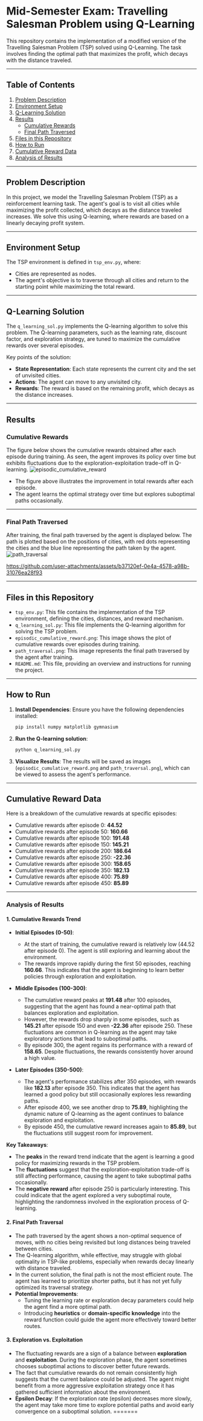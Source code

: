 # Mid-Semester Exam: Travelling Salesman Problem using Q-Learning

This repository contains the implementation of a modified version of the Travelling Salesman Problem (TSP) solved using Q-Learning. The task involves finding the optimal path that maximizes the profit, which decays with the distance traveled.

---

## Table of Contents
1. [Problem Description](#problem-description)
2. [Environment Setup](#environment-setup)
3. [Q-Learning Solution](#q-learning-solution)
4. [Results](#results)
    - [Cumulative Rewards](#cumulative-rewards)
    - [Final Path Traversed](#final-path-traversed)
5. [Files in this Repository](#files-in-this-repository)
6. [How to Run](#how-to-run)
7. [Cumulative Reward Data](#cumulative-reward-data)
8. [Analysis of Results](#analysis-of-results)

---

## Problem Description

In this project, we model the Travelling Salesman Problem (TSP) as a reinforcement learning task. The agent's goal is to visit all cities while maximizing the profit collected, which decays as the distance traveled increases. We solve this using Q-learning, where rewards are based on a linearly decaying profit system.

---

## Environment Setup

The TSP environment is defined in `tsp_env.py`, where:
- Cities are represented as nodes.
- The agent's objective is to traverse through all cities and return to the starting point while maximizing the total reward.

---

## Q-Learning Solution

The `q_learning_sol.py` implements the Q-learning algorithm to solve this problem. The Q-learning parameters, such as the learning rate, discount factor, and exploration strategy, are tuned to maximize the cumulative rewards over several episodes.

Key points of the solution:
- **State Representation**: Each state represents the current city and the set of unvisited cities.
- **Actions**: The agent can move to any unvisited city.
- **Rewards**: The reward is based on the remaining profit, which decays as the distance increases.
  
---

## Results

### Cumulative Rewards

The figure below shows the cumulative rewards obtained after each episode during training. As seen, the agent improves its policy over time but exhibits fluctuations due to the exploration-exploitation trade-off in Q-learning.
![episodic_cumulative_reward](https://github.com/user-attachments/assets/63dab0e5-c33c-4800-b7ce-1ea3dd06f430)


- The figure above illustrates the improvement in total rewards after each episode. 
- The agent learns the optimal strategy over time but explores suboptimal paths occasionally.

---

### Final Path Traversed

After training, the final path traversed by the agent is displayed below. The path is plotted based on the positions of cities, with red dots representing the cities and the blue line representing the path taken by the agent.
![path_traversal](https://github.com/user-attachments/assets/d75d4c09-9af7-4077-98fb-933bec6159bb)


https://github.com/user-attachments/assets/b37120ef-0e4a-4578-a98b-31076ea28f93


---

## Files in this Repository

- `tsp_env.py`: This file contains the implementation of the TSP environment, defining the cities, distances, and reward mechanism.
- `q_learning_sol.py`: This file implements the Q-learning algorithm for solving the TSP problem.
- `episodic_cumulative_reward.png`: This image shows the plot of cumulative rewards over episodes during training.
- `path_traversal.png`: This image represents the final path traversed by the agent after training.
- `README.md`: This file, providing an overview and instructions for running the project.

---

## How to Run

1. **Install Dependencies**: Ensure you have the following dependencies installed:
   ```bash
   pip install numpy matplotlib gymnasium
   ```

2. **Run the Q-learning solution**:
   ```bash
   python q_learning_sol.py
   ```

3. **Visualize Results**: The results will be saved as images (`episodic_cumulative_reward.png` and `path_traversal.png`), which can be viewed to assess the agent's performance.

---

## Cumulative Reward Data

Here is a breakdown of the cumulative rewards at specific episodes:

- Cumulative rewards after episode 0: **44.52**
- Cumulative rewards after episode 50: **160.66**
- Cumulative rewards after episode 100: **191.48**
- Cumulative rewards after episode 150: **145.21**
- Cumulative rewards after episode 200: **186.64**
- Cumulative rewards after episode 250: **-22.36**
- Cumulative rewards after episode 300: **158.65**
- Cumulative rewards after episode 350: **182.13**
- Cumulative rewards after episode 400: **75.89**
- Cumulative rewards after episode 450: **85.89**

---
### Analysis of Results

#### 1. **Cumulative Rewards Trend**
   - **Initial Episodes (0-50)**:
     - At the start of training, the cumulative reward is relatively low (44.52 after episode 0). The agent is still exploring and learning about the environment.
     - The rewards improve rapidly during the first 50 episodes, reaching **160.66**. This indicates that the agent is beginning to learn better policies through exploration and exploitation.
   
   - **Middle Episodes (100-300)**:
     - The cumulative reward peaks at **191.48** after 100 episodes, suggesting that the agent has found a near-optimal path that balances exploration and exploitation.
     - However, the rewards drop sharply in some episodes, such as **145.21** after episode 150 and even **-22.36** after episode 250. These fluctuations are common in Q-learning as the agent may take exploratory actions that lead to suboptimal paths.
     - By episode 300, the agent regains its performance with a reward of **158.65**. Despite fluctuations, the rewards consistently hover around a high value.

   - **Later Episodes (350-500)**:
     - The agent's performance stabilizes after 350 episodes, with rewards like **182.13** after episode 350. This indicates that the agent has learned a good policy but still occasionally explores less rewarding paths.
     - After episode 400, we see another drop to **75.89**, highlighting the dynamic nature of Q-learning as the agent continues to balance exploration and exploitation.
     - By episode 450, the cumulative reward increases again to **85.89**, but the fluctuations still suggest room for improvement.

   **Key Takeaways**:
   - The **peaks** in the reward trend indicate that the agent is learning a good policy for maximizing rewards in the TSP problem.
   - The **fluctuations** suggest that the exploration-exploitation trade-off is still affecting performance, causing the agent to take suboptimal paths occasionally.
   - The **negative reward** after episode 250 is particularly interesting. This could indicate that the agent explored a very suboptimal route, highlighting the randomness involved in the exploration process of Q-learning.

#### 2. **Final Path Traversal**

   - The path traversed by the agent shows a non-optimal sequence of moves, with no cities being revisited but long distances being traveled between cities.
   - The Q-learning algorithm, while effective, may struggle with global optimality in TSP-like problems, especially when rewards decay linearly with distance traveled.
   - In the current solution, the final path is not the most efficient route. The agent has learned to prioritize shorter paths, but it has not yet fully optimized its traversal strategy.
   - **Potential Improvements**:
     - Tuning the learning rate or exploration decay parameters could help the agent find a more optimal path.
     - Introducing **heuristics** or **domain-specific knowledge** into the reward function could guide the agent more effectively toward better routes.

#### 3. **Exploration vs. Exploitation**
   - The fluctuating rewards are a sign of a balance between **exploration** and **exploitation**. During the exploration phase, the agent sometimes chooses suboptimal actions to discover better future rewards.
   - The fact that cumulative rewards do not remain consistently high suggests that the current balance could be adjusted. The agent might benefit from a more aggressive exploitation strategy once it has gathered sufficient information about the environment.
   - **Epsilon Decay**: If the exploration rate (epsilon) decreases more slowly, the agent may take more time to explore potential paths and avoid early convergence on a suboptimal solution.
=======
